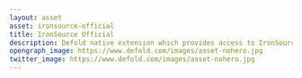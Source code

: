 ```yaml
---
layout: asset
asset: ironsource-official
title: IronSource Official
description: Defold native extension which provides access to IronSource mediation on Android and iOS.
opengraph_image: https://www.defold.com/images/asset-nohero.jpg
twitter_image: https://www.defold.com/images/asset-nohero.jpg
---
```

